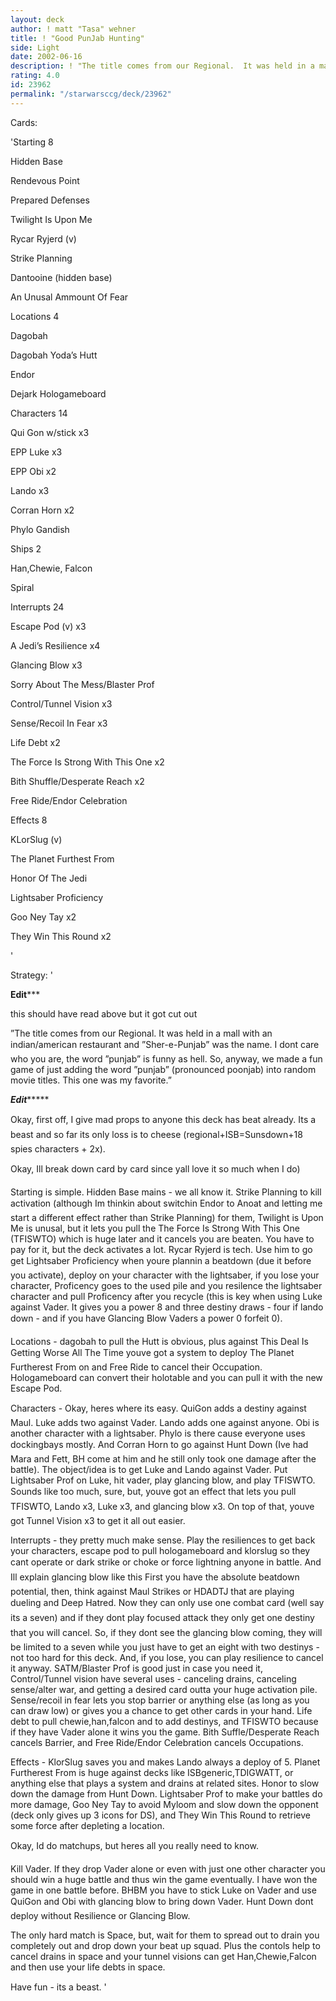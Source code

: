 ```yaml
---
layout: deck
author: ! matt "Tasa" wehner
title: ! "Good PunJab Hunting"
side: Light
date: 2002-06-16
description: ! "The title comes from our Regional.  It was held in a mall with an indian/american restaurant and Sher-e-Punjab was the name.  I don’t care who you are, the word punjab is funny as hell.  So, anyway, we made a fun game of just"
rating: 4.0
id: 23962
permalink: "/starwarsccg/deck/23962"
---
```

Cards: 

'Starting 8

Hidden Base

Rendevous Point

Prepared Defenses

Twilight Is Upon Me

Rycar Ryjerd (v)

Strike Planning

Dantooine (hidden base)

An Unusal Ammount Of Fear


Locations 4

Dagobah

Dagobah Yoda’s Hutt

Endor

Dejark Hologameboard


Characters 14

Qui Gon w/stick x3

EPP Luke x3

EPP Obi x2

Lando x3

Corran Horn x2

Phylo Gandish


Ships 2

Han,Chewie, Falcon

Spiral


Interrupts 24

Escape Pod (v) x3

A Jedi’s Resilience x4

Glancing Blow x3

Sorry About The Mess/Blaster Prof

Control/Tunnel Vision x3

Sense/Recoil In Fear x3

Life Debt x2

The Force Is Strong With This One x2

Bith Shuffle/Desperate Reach x2

Free Ride/Endor Celebration


Effects 8

KLorSlug (v)

The Planet Furthest From

Honor Of The Jedi

Lightsaber Proficiency

Goo Ney Tay x2

They Win This Round x2


'

Strategy: '

 


********Edit***********

this should have read above but it got cut out


”The title comes from our Regional. It was held in a mall with an indian/american restaurant and ”Sher-e-Punjab” was the name. I dont care who you are, the word ”punjab” is funny as hell. So, anyway, we made a fun game of just adding the word ”punjab” (pronounced poonjab) into random movie titles.  This one was my favorite.”


*******Edit************








Okay, first off, I give mad props to anyone this deck has beat already.  Its a beast and so far its only loss is to cheese (regional+ISB=Sunsdown+18 spies characters + 2x).


Okay, Ill break down card by card since yall love it so much when I do)


Starting is simple.  Hidden Base mains - we all know it.  Strike Planning to kill activation (although Im thinkin about switchin Endor to Anoat and letting me start a different effect rather than Strike Planning) for them, Twilight is Upon Me is unusal, but it lets you pull the The Force Is Strong With This One (TFISWTO) which is huge later and it cancels you are beaten.  You have to pay for it, but the deck activates a lot.  Rycar Ryjerd is tech.  Use him to go get Lightsaber Proficiency when youre plannin a beatdown (due it before you activate), deploy on your character with the lightsaber, if you lose your character, Proficency goes to the used pile and you resilence the lightsaber character and pull Proficency after you recycle (this is key when using Luke against Vader.  It gives you a power 8 and three destiny draws - four if lando down - and if you have Glancing Blow Vaders a power 0 forfeit 0).


Locations - dagobah to pull the Hutt is obvious, plus against This Deal Is Getting Worse All The Time youve got a system to deploy The Planet Furtherest From on and Free Ride to cancel their Occupation.  Hologameboard can convert their holotable and you can pull it with the new Escape Pod.


Characters - Okay, heres where its easy.  QuiGon adds a destiny against Maul.  Luke adds two against Vader.  Lando adds one against anyone.  Obi is another character with a lightsaber.  Phylo is there cause everyone uses dockingbays mostly.  And Corran Horn to go against Hunt Down (Ive had Mara and Fett, BH come at him and he still only took one damage after the battle).  The object/idea is to get Luke and Lando against Vader.  Put Lightsaber Prof on Luke, hit vader, play glancing blow, and play TFISWTO.  Sounds like too much, sure, but, youve got an effect that lets you pull TFISWTO, Lando x3, Luke x3, and glancing blow x3.  On top of that, youve got Tunnel Vision x3 to get it all out easier.


Interrupts - they pretty much make sense.  Play the resiliences to get back your characters, escape pod to pull hologameboard and klorslug so they cant operate or dark strike or choke or force lightning anyone in battle.  And Ill explain glancing blow like this  First you have the absolute beatdown potential, then, think against Maul Strikes or HDADTJ that are playing dueling and Deep Hatred.  Now they can only use one combat card (well say its a seven) and if they dont play focused attack they only get one destiny that you will cancel.  So, if they dont see the glancing blow coming, they will be limited to a seven while you just have to get an eight with two destinys - not too hard for this deck.  And, if you lose, you can play resilience to cancel it anyway.  SATM/Blaster Prof is good just in case you need it, Control/Tunnel vision have several uses - canceling drains, canceling sense/alter war, and getting a desired card outta your huge activation pile.  Sense/recoil in fear lets you stop barrier or anything else (as long as you can draw low) or gives you a chance to get other cards in your hand.  Life debt to pull chewie,han,falcon and to add destinys, and TFISWTO because if they have Vader alone it wins you the game.  Bith Suffle/Desperate Reach cancels Barrier, and Free Ride/Endor Celebration cancels Occupations.  


Effects - KlorSlug saves you and makes Lando always a deploy of 5.  Planet Furtherest From is huge against decks like ISBgeneric,TDIGWATT, or anything else that plays a system and drains at related sites.  Honor to slow down the damage from Hunt Down.  Lightsaber Prof to make your battles do more damage, Goo Ney Tay to avoid Myloom and slow down the opponent (deck only gives up 3 icons for DS), and They Win This Round to retrieve some force after depleting a location.




Okay, Id do matchups, but heres all you really need to know.


Kill Vader.  If they drop Vader alone or even with just one other character you should win a huge battle and thus win the game eventually.  I have won the game in one battle before.  BHBM you have to stick Luke on Vader and use QuiGon and Obi with glancing blow to bring down Vader.  Hunt Down dont deploy without Resilience or Glancing Blow.


The only hard match is Space, but, wait for them to spread out to drain you completely out and drop down your beat up squad.  Plus the contols help to cancel drains in space and your tunnel visions can get Han,Chewie,Falcon and then use your life debts in space.


Have fun - its a beast.  '
